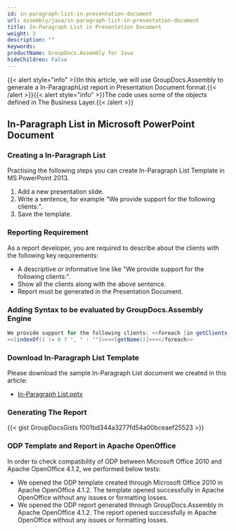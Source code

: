 ```yaml
---
id: in-paragraph-list-in-presentation-document
url: assembly/java/in-paragraph-list-in-presentation-document
title: In-Paragraph List in Presentation Document
weight: 3
description: ""
keywords: 
productName: GroupDocs.Assembly for Java
hideChildren: False
---
```

{{< alert style="info" >}}In this article, we will use GroupDocs.Assembly to generate a In-ParagraphList report in Presentation Document format.{{< /alert >}}{{< alert style="info" >}}The code uses some of the objects defined in The Business Layer.{{< /alert >}}

## In-Paragraph List in Microsoft PowerPoint Document

### Creating a In-Paragraph List

Practising the following steps you can create In-Paragraph List Template in MS PowerPoint 2013.

1.  Add a new presentation slide.
2.  Write a sentence, for example "We provide support for the following clients:".
3.  Save the template.

### Reporting Requirement

As a report developer, you are required to describe about the clients with the following key requirements:

*   A descriptive or informative line like "We provide support for the following clients:".
*   Show all the clients along with the above sentence.
*   Report must be generated in the Presentation Document.

### Adding Syntax to be evaluated by GroupDocs.Assembly Engine

```java
We provide support for the following clients: <<foreach [in getClients()]>>
<<[indexOf() != 0 ? ", " : ""]>><<[getName()]>><</foreach>>

```

### Download In-Paragraph List Template

Please download the sample In-Paragraph List document we created in this article:

*   [In-Paragraph List.pptx](https://github.com/groupdocs-assembly/GroupDocs.Assembly-for-Java/blob/master/Examples/GroupDocs.Assembly.Examples.Java/Data/Storage/Presentation%20Templates/In-Paragraph%20List.pptx?raw=true)

### Generating The Report

{{< gist GroupDocsGists f001bd344a3277fd54a00bceaef25523 >}}



### ODP Template and Report in Apache OpenOffice

In order to check compatibility of ODP between Microsoft Office 2010 and Apache OpenOffice 4.1.2, we performed below tests:

*   We opened the ODP template created through Microsoft Office 2010 in Apache OpenOffice 4.1.2. The template opened successfully in Apache OpenOffice without any issues or formatting losses.
*   We opened the ODP report generated through GroupDocs.Assembly in Apache OpenOffice 4.1.2. The report opened successfully in Apache OpenOffice without any issues or formatting losses.
